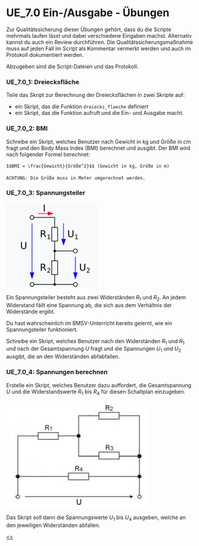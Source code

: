 # UE_7.0 Ein-/Ausgabe - Übungen

Zur Qualitätssicherung dieser Übungen gehört,
dass du die Scripte mehrmals laufen lässt und dabei 
verschiedene Eingaben machst.
Alternativ kannst du auch ein Review durchführen.
Die Qualitätssicherungsmaßnahme muss auf jeden Fall
im Script als Kommentar vermerkt werden und auch im Protokoll
dokumentiert werden.

Abzugeben sind die Script-Dateien und das Protokoll.

### UE_7.0_1: Dreiecksfläche

Teile das Skript zur Berechnung der Dreiecksflächen in zwei Skripte auf:
  - ein Skript, das die Funktion `dreiecks_flaeche` definiert
  - ein Skript, das die Funktion aufruft und die Ein- und Ausgabe macht.
  

### UE_7.0_2: BMI

Schreibe ein Skript, welches Benutzer nach Gewicht in kg und
Größe in cm fragt und den Body Mass Index (BMI) berechnet und ausgibt.
Der BMI wird nach folgender Formel berechnet:

    $$BMI = \frac{Gewicht}{Größe^2}$$ (Gewicht in kg, Größe in m)

    ACHTUNG: Die Größe muss in Meter umgerechnet werden.

### UE_7.0_3: Spannungsteiler

![img.png](../img/7.0/spannungsteiler.png)

Ein Spannungsteiler besteht aus zwei Widerständen $R_1$ und $R_2$. 
An jedem Widerstand fällt eine Spannung ab, 
die sich aus dem Verhältnis der Widerstände ergibt.

Du hast wahrscheinlich im BMSV-Unterricht bereits gelernt,
wie ein Spannungsteiler funktioniert.

Schreibe ein Skript, welches Benutzer nach den Widerständen $R_1$ und $R_1$ 
und nach der Gesamtspannung $U$ fragt
und die Spannungen $U_1$ und $U_2$ ausgibt, die an den Widerständen abfabfallen.

### UE_7.0_4: Spannungen berechnen

Erstelle ein Skript, welches Benutzer dazu auffordert, 
die Gesamtspannung $U$ und die Widerstandswerte $R_1$ bis $R_4$ 
für diesen Schaltplan einzugeben.

![img.png](../img/7.0/schaltplan.png)

Das Skript soll dann die Spannungswerte $U_1$ bis $U_4$ ausgeben, 
welche an den jeweiligen Widerständen abfallen.



[<<](../skriptum/7.0_EinAusgabe.md)
